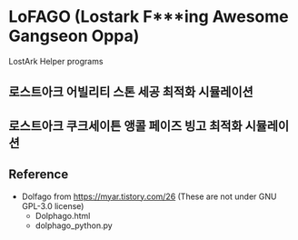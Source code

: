 # LoFAGO (Lostark F***ing Awesome Gangseon Oppa)
LostArk Helper programs

## 로스트아크 어빌리티 스톤 세공 최적화 시뮬레이션

## 로스트아크 쿠크세이튼 앵콜 페이즈 빙고 최적화 시뮬레이션 

## Reference
- Dolfago from https://myar.tistory.com/26 (These are not under GNU GPL-3.0 license)
  - Dolphago.html
  - dolphago_python.py

